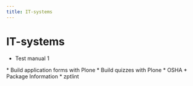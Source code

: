 ```yaml
---
title: IT-systems
---
```


# IT-systems

* Test manual 1
<div style="display:none" class="generated_start"></div>
* Build application forms with Plone
* Build quizzes with Plone
* OSHA
* Package Information
* zptlint
<div style="display:none" class="generated_end"></div>